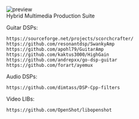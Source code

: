 ![preview](http://www.forart.it/progetti/HyMPS/logo.png)<br>
Hybrid Multimedia Production Suite

Guitar DSPs:

    https://sourceforge.net/projects/scorchcrafter/
    https://github.com/resonantdsp/SwankyAmp
    https://github.com/apohl79/GuitarAmp
    https://github.com/kaktus3000/HighGain
    https://github.com/andrepxx/go-dsp-guitar
    https://github.com/forart/ayemux


Audio DSPs:

    https://github.com/dimtass/DSP-Cpp-filters



Video LIBs:

    https://github.com/OpenShot/libopenshot

